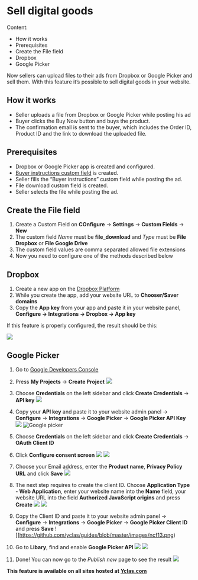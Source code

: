 # Sell digital goods
Content:
-   How it works
-   Prerequisites
-   Create the File field
-   Dropbox
-   Google Picker

Now sellers can upload files to their ads from Dropbox or Google Picker and sell them. With this feature it’s possible to sell digital goods in your website.

## How it works

-   Seller uploads a file from Dropbox or Google Picker while posting his ad
-   Buyer clicks the Buy Now button and buys the product.
-   The confirmation email is sent to the buyer, which includes the Order ID, Product ID and the link to download the uploaded file.

## Prerequisites

-   Dropbox  or  Google Picker app is created and configured.
-   [Buyer instructions custom field](Custom-fields-buyer-instructions.md)  is created.
-   Seller fills the “Buyer instructions” custom field while posting the ad.
-   File download custom field  is created.
-   Seller selects the file while posting the ad.

## Create the File field

1.  Create a Custom Field on  **COnfigure** -> **Settings** -> **Custom Fields** -> **New**
2.  The custom field  _Name_  must be  **file_download**  and  _Type_  must be  **File Dropbox**  or  **File Google Drive**
3.  The custom field values are comma separated allowed file extensions
4.  Now you need to configure one of the methods described below



## Dropbox

1.  Create a new app on the  [Dropbox Platform](https://www.dropbox.com/developers/apps/create)
2.  While you create the app, add your website URL to  **Chooser/Saver domains**
3.  Copy the  **App key**  from your app and paste it in your website panel,  **Configure -> Integrations -> Dropbox -> App key**

If this feature is properly configured, the result should be this:

![](https://github.com/yclas/guides/blob/master/images/newcustomfield2.png)


## Google Picker

1. Go to  [Google Developers Console](https://console.developers.google.com/)
2. Press  **My Projects**  ->  **Create Project**
![](https://github.com/yclas/guides/blob/master/images/newcustomfield3.png)

3. Choose  **Credentials**  on the left sidebar and click  **Create Credentials**  ->  **API key**
![](https://github.com/yclas/guides/blob/master/images/newcustomfield4.png)

4. Copy your  **API key**  and paste it to your website admin panel ->  **Configure**  ->  **Integrations**  ->  **Google Picker**  ->  **Google Picker API Key** ![](https://github.com/yclas/guides/blob/master/images/ncs5.png)
![Google picker](https://raw.githubusercontent.com/yclas/guides/master/images/google%20picker.png)

5. Choose  **Credentials**  on the left sidebar and click  **Create Credentials**  ->  **OAuth Client ID**
6. Click  **Configure consent screen**
![](https://github.com/yclas/guides/blob/master/images/ncf7.png)
![](https://github.com/yclas/guides/blob/master/images/ncf8.png)

7. Choose your Email address, enter the  **Product name**,  **Privacy Policy URL**  and click  **Save**
![](https://github.com/yclas/guides/blob/master/images/ncf9.png)

8. The next step requires to create the client ID. Choose  **Application Type - Web Application**, enter your website name into the  **Name**  field, your website URL into the field  **Authorized JavaScript origins**  and press  **Create**
![](https://github.com/yclas/guides/blob/master/images/ncf10.png)
![](https://github.com/yclas/guides/blob/master/images/ncf12.png)

11. Copy the Client ID and paste it to your website admin panel -> **Configure**  ->  **Integrations**  ->  **Google Picker**  ->  **Google Picker Client ID**  and press  **Save**
![]https://github.com/yclas/guides/blob/master/images/ncf13.png)

10. Go to  **Libary**, find and enable  **Google Picker API**
![](https://github.com/yclas/guides/blob/master/images/ncf14.png)
![](https://github.com/yclas/guides/blob/master/images/ncf15.png)

11. Done! You can now go to the  _Publish new_  page to see the result
![](https://github.com/yclas/guides/blob/master/images/ncf16.png)

**This feature is available on all sites hosted at  [Yclas.com](https://yclas.com/)**

